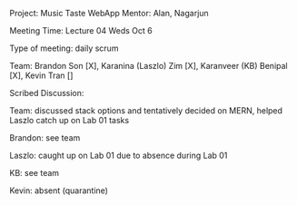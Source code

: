 Project: Music Taste WebApp
Mentor: Alan, Nagarjun

Meeting Time: Lecture 04 Weds Oct 6

Type of meeting: daily scrum

Team: Brandon Son [X], Karanina (Laszlo) Zim [X], Karanveer (KB) Benipal [X], Kevin Tran []

Scribed Discussion:

Team: discussed stack options and tentatively decided on MERN, helped Laszlo
  catch up on Lab 01 tasks

Brandon: see team

Laszlo: caught up on Lab 01 due to absence during Lab 01

KB: see team

Kevin: absent (quarantine)
